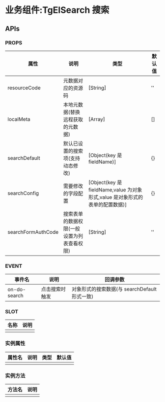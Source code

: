 # 业务组件:TgElSearch 搜索

## APIs

### PROPS

| 属性               | 说明                                       | 类型                                                                         | 默认值 |
| ------------------ | ------------------------------------------ | ---------------------------------------------------------------------------- | ------ |
| resourceCode       | 元数据对应的资源码                         | [String]                                                                     | ''     |
| localMeta          | 本地元数据(替换远程获取的元数据)           | [Array]                                                                      | []     |
| searchDefault      | 默认已设置的搜索项(支持动态修改)           | [Object(key 是 fieldName)]                                                   | {}     |
| searchConfig       | 需要修改的字段配置                         | [Object(key 是 fieldName,value 为对象形式,value 是对象形式的表单的配置数据)] | {}     |
| searchFormAuthCode | 搜索表单的数据权限(一般设置为列表查看权限) | [String]                                                                     | ''     |

### EVENT

| 事件名       | 说明           | 回调参数                                      |
| ------------ | -------------- | --------------------------------------------- |
| on-do-search | 点击搜索时触发 | 对象形式的搜索数据(与 searchDefault 形式一致) |

### SLOT

| 名称 | 说明 |
| ---- | ---- |
|      |      |

### 实例属性

| 属性名 | 说明 | 类型 | 默认值 |
| ------ | ---- | ---- | ------ |
|        |      |      |        |

### 实例方法

| 方法名 | 说明 |
| ------ | ---- |
|        |      |
